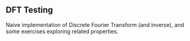 ## DFT Testing
Naive implementation of Discrete Fourier Transform (and inverse), and some exercises exploring related properties.
